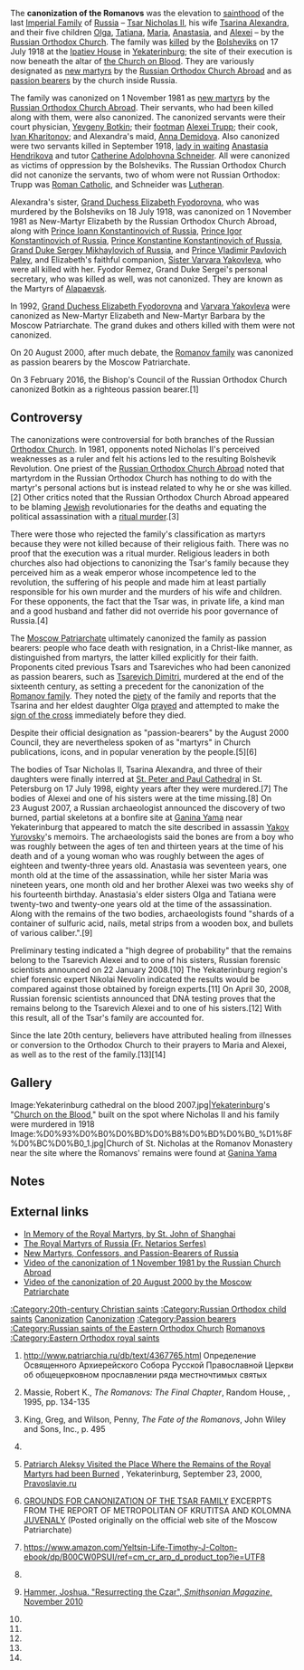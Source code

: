 The **canonization of the Romanovs** was the elevation to [sainthood](https://zh.wikipedia.org/wiki/saint "wikilink") of the last [Imperial Family](https://zh.wikipedia.org/wiki/House_of_Romanov "wikilink") of [Russia](https://zh.wikipedia.org/wiki/Russian_Empire "wikilink") – [Tsar Nicholas II](https://zh.wikipedia.org/wiki/Nicholas_II_of_Russia "wikilink"), his wife [Tsarina Alexandra](https://zh.wikipedia.org/wiki/Alexandra_Fyodorovna_of_Hesse "wikilink"), and their five children [Olga](https://zh.wikipedia.org/wiki/Grand_Duchess_Olga_Nikolaevna_of_Russia "wikilink"), [Tatiana](https://zh.wikipedia.org/wiki/Grand_Duchess_Tatiana_Nikolaevna_of_Russia "wikilink"), [Maria](https://zh.wikipedia.org/wiki/Grand_Duchess_Maria_Nikolaevna_of_Russia_\(1899–1918\) "wikilink"), [Anastasia](https://zh.wikipedia.org/wiki/Grand_Duchess_Anastasia_Nikolaevna_of_Russia "wikilink"), and [Alexei](https://zh.wikipedia.org/wiki/Tsarevich_Alexei_Nikolaevich_of_Russia "wikilink") – by the [Russian Orthodox Church](https://zh.wikipedia.org/wiki/Russian_Orthodox_Church "wikilink"). The family was [killed](https://zh.wikipedia.org/wiki/Shooting_of_the_Romanov_family "wikilink") by the [Bolsheviks](https://zh.wikipedia.org/wiki/Bolsheviks "wikilink") on 17 July 1918 at the [Ipatiev House](https://zh.wikipedia.org/wiki/Ipatiev_House "wikilink") in [Yekaterinburg](https://zh.wikipedia.org/wiki/Yekaterinburg "wikilink"); the site of their execution is now beneath the altar of [the Church on Blood](https://zh.wikipedia.org/wiki/Church_of_All_Saints,_Yekaterinburg#The_church "wikilink"). They are variously designated as [new martyrs](https://zh.wikipedia.org/wiki/new_martyr "wikilink") by the [Russian Orthodox Church Abroad](https://zh.wikipedia.org/wiki/Russian_Orthodox_Church_Abroad "wikilink") and as [passion bearers](https://zh.wikipedia.org/wiki/passion_bearer "wikilink") by the church inside Russia.

The family was canonized on 1 November 1981 as [new martyrs](https://zh.wikipedia.org/wiki/new_martyr "wikilink") by the [Russian Orthodox Church Abroad](https://zh.wikipedia.org/wiki/Russian_Orthodox_Church_Outside_Russia "wikilink"). Their servants, who had been killed along with them, were also canonized. The canonized servants were their court physician, [Yevgeny Botkin](https://zh.wikipedia.org/wiki/Eugene_Botkin "wikilink"); their [footman](https://zh.wikipedia.org/wiki/footman "wikilink") [Alexei Trupp](https://zh.wikipedia.org/wiki/Alexei_Trupp "wikilink"); their cook, [Ivan Kharitonov](https://zh.wikipedia.org/wiki/Ivan_Kharitonov "wikilink"); and Alexandra's maid, [Anna Demidova](https://zh.wikipedia.org/wiki/Anna_Demidova "wikilink"). Also canonized were two servants killed in September 1918, [lady in waiting](https://zh.wikipedia.org/wiki/lady_in_waiting "wikilink") [Anastasia Hendrikova](https://zh.wikipedia.org/wiki/Anastasia_Hendrikova "wikilink") and tutor [Catherine Adolphovna Schneider](https://zh.wikipedia.org/wiki/Catherine_Schneider "wikilink"). All were canonized as victims of oppression by the Bolsheviks. The Russian Orthodox Church did not canonize the servants, two of whom were not Russian Orthodox: Trupp was [Roman Catholic](https://zh.wikipedia.org/wiki/Roman_Catholic "wikilink"), and Schneider was [Lutheran](https://zh.wikipedia.org/wiki/Lutheran "wikilink").

Alexandra's sister, [Grand Duchess Elizabeth Fyodorovna](https://zh.wikipedia.org/wiki/Grand_Duchess_Elizabeth_Fyodorovna "wikilink"), who was murdered by the Bolsheviks on 18 July 1918, was canonized on 1 November 1981 as New-Martyr Elizabeth by the Russian Orthodox Church Abroad, along with [Prince Ioann Konstantinovich of Russia](https://zh.wikipedia.org/wiki/Prince_Ioann_Konstantinovich_of_Russia "wikilink"), [Prince Igor Konstantinovich of Russia](https://zh.wikipedia.org/wiki/Prince_Igor_Konstantinovich_of_Russia "wikilink"), [Prince Konstantine Konstantinovich of Russia](https://zh.wikipedia.org/wiki/Prince_Konstantine_Konstantinovich_of_Russia "wikilink"), [Grand Duke Sergey Mikhaylovich of Russia](https://zh.wikipedia.org/wiki/Grand_Duke_Sergey_Mikhaylovich_of_Russia "wikilink"), and [Prince Vladimir Pavlovich Paley](https://zh.wikipedia.org/wiki/Vladimir_Pavlovich_Paley "wikilink"), and Elizabeth's faithful companion, [Sister Varvara Yakovleva](https://zh.wikipedia.org/wiki/Varvara_Yakovleva "wikilink"), who were all killed with her. Fyodor Remez, Grand Duke Sergei's personal secretary, who was killed as well, was not canonized. They are known as the Martyrs of [Alapaevsk](https://zh.wikipedia.org/wiki/Alapayevsk "wikilink").

In 1992, [Grand Duchess Elizabeth Fyodorovna](https://zh.wikipedia.org/wiki/Grand_Duchess_Elizabeth_Fyodorovna "wikilink") and [Varvara Yakovleva](https://zh.wikipedia.org/wiki/Varvara_Yakovleva "wikilink") were canonized as New-Martyr Elizabeth and New-Martyr Barbara by the Moscow Patriarchate. The grand dukes and others killed with them were not canonized.

On 20 August 2000, after much debate, the [Romanov family](https://zh.wikipedia.org/wiki/House_of_Romanov "wikilink") was canonized as passion bearers by the Moscow Patriarchate.

On 3 February 2016, the Bishop's Council of the Russian Orthodox Church canonized Botkin as a righteous passion bearer.\[1\]

## Controversy

The canonizations were controversial for both branches of the Russian [Orthodox Church](https://zh.wikipedia.org/wiki/Orthodox_Church "wikilink"). In 1981, opponents noted Nicholas II's perceived weaknesses as a ruler and felt his actions led to the resulting Bolshevik Revolution. One priest of the [Russian Orthodox Church Abroad](https://zh.wikipedia.org/wiki/Russian_Orthodox_Church_Abroad "wikilink") noted that martyrdom in the Russian Orthodox Church has nothing to do with the martyr's personal actions but is instead related to why he or she was killed.\[2\] Other critics noted that the Russian Orthodox Church Abroad appeared to be blaming [Jewish](https://zh.wikipedia.org/wiki/Jewish "wikilink") revolutionaries for the deaths and equating the political assassination with a [ritual murder](https://zh.wikipedia.org/wiki/blood_libel "wikilink").\[3\]

There were those who rejected the family's classification as martyrs because they were not killed because of their religious faith. There was no proof that the execution was a ritual murder. Religious leaders in both churches also had objections to canonizing the Tsar's family because they perceived him as a weak emperor whose incompetence led to the revolution, the suffering of his people and made him at least partially responsible for his own murder and the murders of his wife and children. For these opponents, the fact that the Tsar was, in private life, a kind man and a good husband and father did not override his poor governance of Russia.\[4\]

The [Moscow Patriarchate](https://zh.wikipedia.org/wiki/Russian_Orthodox_Church "wikilink") ultimately canonized the family as passion bearers: people who face death with resignation, in a Christ-like manner, as distinguished from martyrs, the latter killed explicitly for their faith. Proponents cited previous Tsars and Tsareviches who had been canonized as passion bearers, such as [Tsarevich Dimitri](https://zh.wikipedia.org/wiki/Tsarevich_Dmitry_Ivanovich_of_Russia_\(born_1582\) "wikilink"), murdered at the end of the sixteenth century, as setting a precedent for the canonization of the [Romanov family](https://zh.wikipedia.org/wiki/House_of_Romanov "wikilink"). They noted the [piety](https://zh.wikipedia.org/wiki/piety "wikilink") of the family and reports that the Tsarina and her eldest daughter Olga [prayed](https://zh.wikipedia.org/wiki/prayer "wikilink") and attempted to make the [sign of the cross](https://zh.wikipedia.org/wiki/sign_of_the_cross "wikilink") immediately before they died.

Despite their official designation as "passion-bearers" by the August 2000 Council, they are nevertheless spoken of as "martyrs" in Church publications, icons, and in popular veneration by the people.\[5\]\[6\]

The bodies of Tsar Nicholas II, Tsarina Alexandra, and three of their daughters were finally interred at [St. Peter and Paul Cathedral](https://zh.wikipedia.org/wiki/Peter_and_Paul_Cathedral "wikilink") in St. Petersburg on 17 July 1998, eighty years after they were murdered.\[7\] The bodies of Alexei and one of his sisters were at the time missing.\[8\] On 23 August 2007, a Russian archaeologist announced the discovery of two burned, partial skeletons at a bonfire site at [Ganina Yama](https://zh.wikipedia.org/wiki/Ganina_Yama "wikilink") near Yekaterinburg that appeared to match the site described in assassin [Yakov Yurovsky](https://zh.wikipedia.org/wiki/Yakov_Yurovsky "wikilink")'s memoirs. The archaeologists said the bones are from a boy who was roughly between the ages of ten and thirteen years at the time of his death and of a young woman who was roughly between the ages of eighteen and twenty-three years old. Anastasia was seventeen years, one month old at the time of the assassination, while her sister Maria was nineteen years, one month old and her brother Alexei was two weeks shy of his fourteenth birthday. Anastasia's elder sisters Olga and Tatiana were twenty-two and twenty-one years old at the time of the assassination. Along with the remains of the two bodies, archaeologists found "shards of a container of sulfuric acid, nails, metal strips from a wooden box, and bullets of various caliber.".\[9\]

Preliminary testing indicated a "high degree of probability" that the remains belong to the Tsarevich Alexei and to one of his sisters, Russian forensic scientists announced on 22 January 2008.\[10\] The Yekaterinburg region's chief forensic expert Nikolai Nevolin indicated the results would be compared against those obtained by foreign experts.\[11\] On April 30, 2008, Russian forensic scientists announced that DNA testing proves that the remains belong to the Tsarevich Alexei and to one of his sisters.\[12\] With this result, all of the Tsar's family are accounted for.

Since the late 20th century, believers have attributed healing from illnesses or conversion to the Orthodox Church to their prayers to Maria and Alexei, as well as to the rest of the family.\[13\]\[14\]

## Gallery

Image:Yekaterinburg cathedral on the blood 2007.jpg|[Yekaterinburg](https://zh.wikipedia.org/wiki/Yekaterinburg "wikilink")'s "[Church on the Blood](https://zh.wikipedia.org/wiki/Church_of_All_Saints,_Yekaterinburg "wikilink")," built on the spot where Nicholas II and his family were murdered in 1918 Image:%D0%93%D0%B0%D0%BD%D0%B8%D0%BD%D0%B0_%D1%8F%D0%BC%D0%B0_1.jpg|Church of St. Nicholas at the Romanov Monastery near the site where the Romanovs' remains were found at [Ganina Yama](https://zh.wikipedia.org/wiki/Ganina_Yama "wikilink")

## Notes

## External links

  - [In Memory of the Royal Martyrs, by St. John of Shanghai](https://www.webcitation.org/6Vl4VlHJi?url=http://www.angelfire.com/pa/ImperialRussian/news/martyrs.html)
  - [The Royal Martyrs of Russia (Fr. Netarios Serfes)](http://www.serfes.org/royal/)
  - [New Martyrs, Confessors, and Passion-Bearers of Russia](https://web.archive.org/web/20080505101425/http://www.allsaintsofamerica.org/martyrs/nmruss.html)
  - [Video of the canonization of 1 November 1981 by the Russian Church Abroad](https://www.youtube.com/watch?v=dR85kv0UVhc)
  - [Video of the canonization of 20 August 2000 by the Moscow Patriarchate](https://www.youtube.com/watch?v=HQUC36k4m04)

[:Category:20th-century Christian saints](https://zh.wikipedia.org/wiki/Category:20th-century_Christian_saints "wikilink") [:Category:Russian Orthodox child saints](https://zh.wikipedia.org/wiki/Category:Russian_Orthodox_child_saints "wikilink") [Canonization](https://zh.wikipedia.org/wiki/Category:House_of_Holstein-Gottorp-Romanov "wikilink") [Canonization](https://zh.wikipedia.org/wiki/Category:Nicholas_II_of_Russia "wikilink") [:Category:Passion bearers](https://zh.wikipedia.org/wiki/Category:Passion_bearers "wikilink") [:Category:Russian saints of the Eastern Orthodox Church](https://zh.wikipedia.org/wiki/Category:Russian_saints_of_the_Eastern_Orthodox_Church "wikilink") [Romanovs](https://zh.wikipedia.org/wiki/Category:Groups_of_Eastern_Orthodox_saints "wikilink") [:Category:Eastern Orthodox royal saints](https://zh.wikipedia.org/wiki/Category:Eastern_Orthodox_royal_saints "wikilink")

1.  <http://www.patriarchia.ru/db/text/4367765.html> Определение Освященного Архиерейского Собора Русской Православной Церкви об общецерковном прославлении ряда местночтимых святых

2.  Massie, Robert K., *The Romanovs: The Final Chapter*, Random House, , 1995, pp. 134-135

3.  King, Greg, and Wilson, Penny, *The Fate of the Romanovs*, John Wiley and Sons, Inc., p. 495

4.
5.  [Patriarch Aleksy Visited the Place Where the Remains of the Royal Martyrs had been Burned](http://www.pravoslavie.ru/english/mainnews000923.htm) , Yekaterinburg, September 23, 2000, [Pravoslavie.ru](http://www.pravoslavie.ru/)

6.  [GROUNDS FOR CANONIZATION OF THE TSAR FAMILY](http://www.pravoslavie.ru/english/tsarcanonization.htm)  EXCERPTS FROM THE REPORT OF METROPOLITAN OF KRUTITSA AND KOLOMNA [JUVENALY](https://zh.wikipedia.org/wiki/Juvenaly_Poyarkov "wikilink") (Posted originally on the official web site of the Moscow Patriarchate)

7.  <https://www.amazon.com/Yeltsin-Life-Timothy-J-Colton-ebook/dp/B00CW0PSUI/ref=cm_cr_arp_d_product_top?ie=UTF8>

8.

9.  [Hammer, Joshua. "Resurrecting the Czar", *Smithsonian Magazine*, November 2010](http://www.smithsonianmag.com/people-places/resurrecting-the-czar-64545030/?page=1)

10.

11.

12.

13.

14.